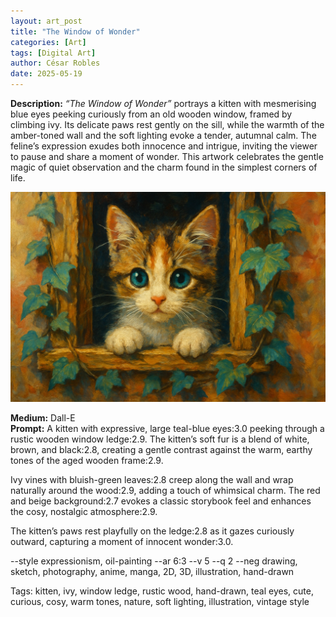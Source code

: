 ```yaml
---
layout: art_post
title: "The Window of Wonder"
categories: [Art]
tags: [Digital Art]
author: César Robles
date: 2025-05-19
---
```

**Description:** *“The Window of Wonder”* portrays a kitten with mesmerising blue eyes peeking curiously from an old wooden window, framed by climbing ivy. Its delicate paws rest gently on the sill, while the warmth of the amber-toned wall and the soft lighting evoke a tender, autumnal calm. The feline’s expression exudes both innocence and intrigue, inviting the viewer to pause and share a moment of wonder. This artwork celebrates the gentle magic of quiet observation and the charm found in the simplest corners of life.

![The Window of Wonder](/imag/digital_art/the_window_of_wonder.jpg)

**Medium:** Dall-E\
**Prompt:** A kitten with expressive, large teal-blue eyes:3.0 peeking through a rustic wooden window ledge:2.9. The kitten’s soft fur is a blend of white, brown, and black:2.8, creating a gentle contrast against the warm, earthy tones of the aged wooden frame:2.9.

Ivy vines with bluish-green leaves:2.8 creep along the wall and wrap naturally around the wood:2.9, adding a touch of whimsical charm. The red and beige background:2.7 evokes a classic storybook feel and enhances the cosy, nostalgic atmosphere:2.9.

The kitten’s paws rest playfully on the ledge:2.8 as it gazes curiously outward, capturing a moment of innocent wonder:3.0.

--style expressionism, oil-painting --ar 6:3 --v 5 --q 2 --neg drawing, sketch, photography, anime, manga, 2D, 3D, illustration, hand-drawn

Tags: kitten, ivy, window ledge, rustic wood, hand-drawn, teal eyes, cute, curious, cosy, warm tones, nature, soft lighting, illustration, vintage style